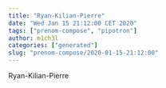 ```yaml
---
title: "Ryan-Kilian-Pierre"
date: "Wed Jan 15 21:12:00 CET 2020"
tags: ["prenom-compose", "pipotron"]
author: m1ch3l
categories: ["generated"]
slug: "prenom-compose/2020-01-15-21:12:00"
---
```


Ryan-Kilian-Pierre
